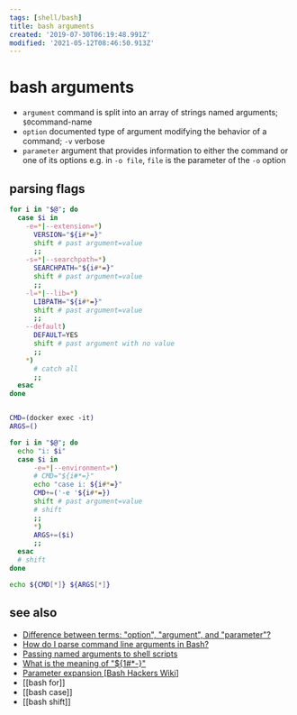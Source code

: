 ```yaml
---
tags: [shell/bash]
title: bash arguments
created: '2019-07-30T06:19:48.991Z'
modified: '2021-05-12T08:46:50.913Z'
---
```


# bash arguments

- `argument`   command is split into an array of strings named arguments; `$0`command-name
- `option`     documented type of argument modifying the behavior of a command; `-v` verbose
- `parameter`  argument that provides information to either the command or one  of its options e.g. in `-o file`, `file` is the parameter of the `-o` option 

## parsing flags
```sh
for i in "$@"; do
  case $i in
    -e=*|--extension=*)
      VERSION="${i#*=}"
      shift # past argument=value
      ;;
    -s=*|--searchpath=*)
      SEARCHPATH="${i#*=}"
      shift # past argument=value
      ;;
    -l=*|--lib=*)
      LIBPATH="${i#*=}"
      shift # past argument=value
      ;;
    --default)
      DEFAULT=YES
      shift # past argument with no value
      ;;
    *)
      # catch all
      ;;
  esac
done


CMD=(docker exec -it)
ARGS=()

for i in "$@"; do
  echo "i: $i"
  case $i in
      -e=*|--environment=*)
      # CMD="${i#*=}"
      echo "case i: ${i#*=}"
      CMD+=('-e '${i#*=})
      shift # past argument=value
      # shift
      ;;
      *)
      ARGS+=($i)
      ;;
  esac
  # shift
done

echo ${CMD[*]} ${ARGS[*]}
```

## see also
- [Difference between terms: "option", "argument", and "parameter"?](http://stackoverflow.com/questions/36495669/difference-between-terms-option-argument-and-parameter)
- [How do I parse command line arguments in Bash?](http://stackoverflow.com/questions/192249/how-do-i-parse-command-line-arguments-in-bash)
- [Passing named arguments to shell scripts](https://unix.stackexchange.com/a/204927)
- [What is the meaning of "${1#*-}"](https://stackoverflow.com/a/41806827)
- [Parameter expansion [Bash Hackers Wiki]](http://wiki.bash-hackers.org/syntax/pe#substring_removal)
- [[bash for]]
- [[bash case]]
- [[bash shift]]
